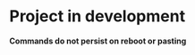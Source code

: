 <!-- # Learning Scripting :(
## ~~**Copy Pasta config files to setup linux based vms acc to my likings**~~

- ~~**Font**:  Meslo LG L Nerd Font Complete and Mono edition~~
  
  ~~<https://github.com/ryanoasis/nerd-fonts/releases/latest/>~~
- ~~**Themes**: Mostly [Dracula](https://draculatheme.com/)~~
- ~~**Shell**: zsh with [oh-my-zsh](https://ohmyz.sh/#install) and then [powerlevel10k](https://github.com/romkatv/powerlevel10k) + bash with [oh-my-posh](https://ohmyposh.dev/docs/installation/linux)(bubblesextra theme)~~
- ~~**Editor**: [Neovim](https://neovim.io/) with [NvChad](https://nvchad.com/quickstart/install) theme mostly, [VSCode]([https://](https://code.visualstudio.com/Download)) for complex situations~~
- ~~**Common packages**: zsh, neovim, vim, wget, wget2, curl, git, htop, neofetch, fzf, ripgrep = from both apt OR pacman AND homebrew(coz homebrew provides newer versions)~~

- ~~**for building**: gcc, gdb, make, cmake~~

## ~~For Ubuntu based vms~~

~~Ubuntu 22.04, 22.10 and Pop!_OS 22.04 is only tested to work~~

### ~~TERMINAL: GNOME~~

~~🌸️ [Dracula theme](https://draculatheme.com/gnome-terminal)~~
~~🌸️ Font size: 19~~
~~🌸️ dircolors is chosen to be installed~~

- ~~Wallpaper: Any **nightscape** or **cherry-blossom** themed wallpaper, sometimes I like setting rainy ones too.~~ 
  
  ~~I use [Pexels](https://www.pexels.com/)~~ -->
# Project in development

**Commands do not persist on reboot or pasting**